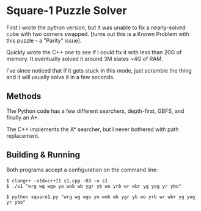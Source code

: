 
Square-1 Puzzle Solver
======================

First I wrote the python version, but it was unable to fix a
nearly-solved cube with two corners
swapped. [turns out this is a Known Problem with this puzzle - a "Parity" issue].

Quickly wrote the C++ one to see if I could fix it with less than 20G of memory.
It eventually solved it around 3M states ~4G of RAM.

I've since noticed that if it gets stuck in this mode, just scramble
the thing and it will usually solve it in a few seconds.

Methods
-------

The Python code has a few different searchers, depth-first, GBFS, and finally an A*.

The C++ implements the A* searcher, but I never bothered with path replacement.


Building & Running
------------------

Both programs accept a configuration on the command line:

```
$ clang++ -std=c++11 s1.cpp -O3 -o s1
$ ./s1 "wrg wg wgo yo wob wb ygr yb wo yrb wr wbr yg yog yr ybo"
```

```
$ python square1.py "wrg wg wgo yo wob wb ygr yb wo yrb wr wbr yg yog yr ybo"
```
